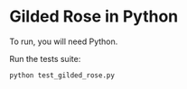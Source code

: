 Gilded Rose in Python
=====================

To run, you will need Python.

Run the tests suite:

    python test_gilded_rose.py